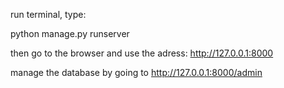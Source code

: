 run terminal, type: 

python manage.py runserver

then go to the browser and use the adress:
http://127.0.0.1:8000

manage the database by going to http://127.0.0.1:8000/admin
